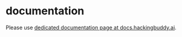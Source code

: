 # documentation

Please use [dedicated documentation page at docs.hackingbuddy.ai](https://docs.hackingbuddy.ai).
